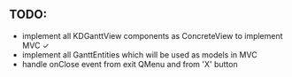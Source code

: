 ## TODO:

 - implement all KDGanttView components as ConcreteView to implement MVC  ✓
 - implement all GanttEntities which will be used as models in MVC
 - handle onClose event from exit QMenu and from 'X' button
